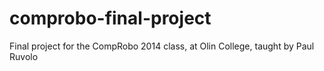 comprobo-final-project
======================

Final project for the CompRobo 2014 class, at Olin College, taught by Paul Ruvolo 

